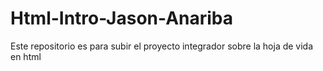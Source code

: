 # Html-Intro-Jason-Anariba
Este repositorio es para subir el proyecto integrador sobre la hoja de vida en html

